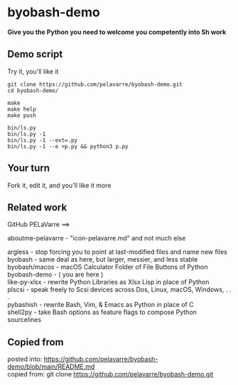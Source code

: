 # byobash-demo

**Give you the Python you need to welcome you competently into Sh work**

## Demo script

Try it, you'll like it

    git clone https://github.com/pelavarre/byobash-demo.git
    cd byobash-demo/

    make
    make help
    make push

    bin/ls.py
    bin/ls.py -1
    bin/ls.py -1 --ext=.py
    bin/ls.py -1 --e >p.py && python3 p.py

## Your turn

Fork it, edit it, and you'll like it more

## Related work

GitHub PELaVarre &equals;&equals;&gt;

aboutme-pelavarre - "icon-pelavarre.md" and not much else

argless - stop forcing you to point at last-modified files and name new files
<br>
byobash - same deal as here, but larger, messier, and less stable
<br>
byobash/macos - macOS Calculator Folder of File Buttons of Python
<br>
byobash-demo - ( you are here )
<br>
like-py-xlsx - rewrite Python Libraries as Xlsx Lisp in place of Python
<br>
plscsi - speak freely to Scsi devices across Dos, Linux, macOS, Windows, . . .
<br>
pybashish - rewrite Bash, Vim, & Emacs as Python in place of C
<br>
shell2py - take Bash options as feature flags to compose Python sourcelines


## Copied from

posted into:  https://github.com/pelavarre/byobash-demo/blob/main/README.md
<br>
copied from:  git clone https://github.com/pelavarre/byobash-demo.git
